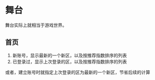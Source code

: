 # 舞台

舞台实际上就相当于游戏世界。

## 首页

1. 新账号，显示最新的一个新区，以及按推荐指数排序的列表
2. 已登录过，显示上次登录的区，以及按推荐指数排序的列表

或者，建立账号时就指定上次登录的区为最新的一个新区，节省后续的计算